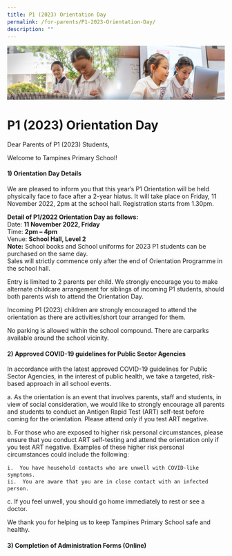 ```yaml
---
title: P1 (2023) Orientation Day
permalink: /for-parents/P1-2023-Orientation-Day/
description: ""
---
```

![](/images/ForParents.jpg)

P1 (2023) Orientation Day
=========================

Dear Parents of P1 (2023) Students,

Welcome to Tampines Primary School!

#### **1) Orientation Day Details**

We are pleased to inform you that this year’s P1 Orientation will be held physically face to face after a 2-year hiatus. It will take place on Friday, 11 November 2022, 2pm at the school hall. Registration starts from 1.30pm. 

<b>Detail of P1/2022 Orientation Day as follows:</b>  
Date: <b>11 November 2022, Friday</b>  
Time: <b>2pm – 4pm</b>  
Venue: <b>School Hall, Level 2</b>  
<b>Note:</b> School books and School uniforms for 2023 P1 students can be purchased on the same day.  
Sales will strictly commence only after the end of Orientation Programme in the school hall.

Entry is limited to 2 parents per child. We strongly encourage you to make alternate childcare arrangement for siblings of incoming P1 students, should both parents wish to attend the Orientation Day. 

Incoming P1 (2023) children are strongly encouraged to attend the orientation as there are activities/short tour arranged for them.

No parking is allowed within the school compound. There are carparks available around the school vicinity.

#### **2) Approved COVID-19 guidelines for Public Sector Agencies**  

In accordance with the latest approved COVID-19 guidelines for Public Sector Agencies, in the interest of public health, we take a targeted, risk-based approach in all school events.

a.  As the orientation is an event that involves parents, staff and students, in view of social consideration, we would like to strongly encourage all parents and students to conduct an Antigen Rapid Test (ART) self-test before coming for the orientation. Please attend only if you test ART negative.

b.  For those who are exposed to higher risk personal circumstances, please ensure that you conduct ART self-testing and attend the orientation only if you test ART negative. Examples of these higher risk personal circumstances could include the following:

	i.  You have household contacts who are unwell with COVID-like symptoms.
	ii.  You are aware that you are in close contact with an infected person.

c.  If you feel unwell, you should go home immediately to rest or see a doctor.

We thank you for helping us to keep Tampines Primary School safe and healthy.

#### **3) Completion of Administration Forms (Online)**